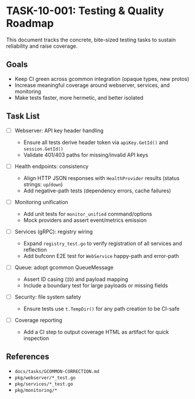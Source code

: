 <!-- file: docs/tasks/10-testing-quality/TASK-10-001-testing-roadmap.md -->
<!-- version: 1.0.1 -->
<!-- guid: a2b4c1d2-3e4f-5a6b-7c8d-9e0f1a2b3c4d -->

# TASK-10-001: Testing & Quality Roadmap

This document tracks the concrete, bite-sized testing tasks to sustain reliability and raise coverage.

## Goals

- Keep CI green across gcommon integration (opaque types, new protos)
- Increase meaningful coverage around webserver, services, and monitoring
- Make tests faster, more hermetic, and better isolated

## Task List

- [ ] Webserver: API key header handling
  - Ensure all tests derive header token via `apiKey.GetId()` and `session.GetId()`
  - Validate 401/403 paths for missing/invalid API keys

- [ ] Health endpoints: consistency
  - Align HTTP JSON responses with `HealthProvider` results (status strings: `up`/`down`)
  - Add negative-path tests (dependency errors, cache failures)

- [ ] Monitoring unification
  - Add unit tests for `monitor_unified` command/options
  - Mock providers and assert event/metrics emission

- [ ] Services (gRPC): registry wiring
  - Expand `registry_test.go` to verify registration of all services and reflection
  - Add bufconn E2E test for `WebService` happy-path and error-path

- [ ] Queue: adopt gcommon QueueMessage
  - Assert ID casing (`ID`) and payload mapping
  - Include a boundary test for large payloads or missing fields

- [ ] Security: file system safety
  - Ensure tests use `t.TempDir()` for any path creation to be CI-safe

- [ ] Coverage reporting
  - Add a CI step to output coverage HTML as artifact for quick inspection

## References

- `docs/tasks/GCOMMON-CORRECTION.md`
- `pkg/webserver/*_test.go`
- `pkg/services/*_test.go`
- `pkg/monitoring/*`
